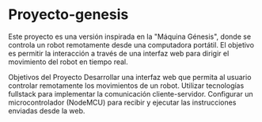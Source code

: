 # Proyecto-genesis
Este proyecto es una versión inspirada en la "Máquina Génesis", donde se controla un robot remotamente desde una computadora portátil. El objetivo es permitir la interacción a través de una interfaz web para dirigir el movimiento del robot en tiempo real.

Objetivos del Proyecto
Desarrollar una interfaz web que permita al usuario controlar remotamente los movimientos de un robot.
Utilizar tecnologías fullstack para implementar la comunicación cliente-servidor.
Configurar un microcontrolador (NodeMCU) para recibir y ejecutar las instrucciones enviadas desde la web.

